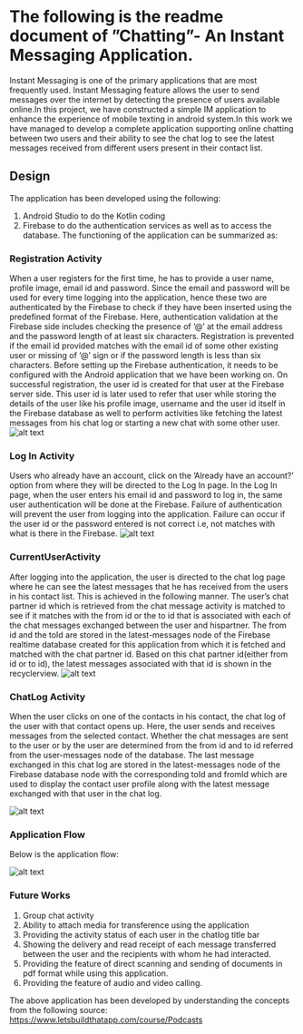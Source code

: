 # The following is the readme document of ”Chatting”- An Instant Messaging Application.
Instant Messaging is one of the primary applications that are most frequently used. Instant Messaging feature allows the user to send messages over the internet by detecting the presence of users available online.In this project, we have constructed a simple IM application to enhance the experience of mobile texting in android system.In this work we have managed to develop a complete application supporting online chatting between two users and their ability to see the chat log to see the latest messages received from different users present in their contact list.
## Design
The application has been developed using the following:
1) Android Studio to do the Kotlin coding
2) Firebase to do the authentication services as well as to access the database.
The functioning of the application can be summarized as:
### Registration Activity
When a user registers for the first time, he has to provide a user name, profile image, email id and password. Since the email and password will be used for every time logging into the application, hence these two are authenticated by the Firebase to check if they have been inserted using the predefined format of the Firebase. Here, authentication validation at the Firebase side includes checking the presence of ’@’ at the email address and the password length of at least six characters. Registration is prevented if the email id provided matches with the email id of some other existing user or missing of ’@’ sign or if the password length is less than six characters. Before setting up the Firebase authentication, it needs to be configured with the Android application that we have been working on. On successful registration, the user id is created for that user at the Firebase server side. This user id is later used to refer that user while storing the details of the user like his profile image, username and the user id itself in the Firebase database as well to perform activities like fetching the latest messages from his chat log or starting a new chat with some other user.
![alt text](RegistrationActivity.png "RegistrationActivity")
### Log In Activity
Users who already have an account, click on the ’Already have an account?’ option from where they will be directed to the Log In page. In the Log In page, when the user enters his email id and password to log in, the same user authentication will be done at the Firebase. Failure of authentication will prevent the user from logging into the application. Failure can occur if
the user id or the password entered is not correct i.e, not matches with what is there in the Firebase.
![alt text](LogIn.png "LogIn Activity")
### CurrentUserActivity
After logging into the application, the user is directed to the chat log page where he can see the latest messages that he has received from the users in his contact list. This is achieved in the following manner. The user’s chat partner id which is retrieved from the chat message activity is matched to see if it matches with the from id or the to id that is associated with each of the chat messages exchanged between the user and hispartner. The from id and the toId are stored in the latest-messages node of the Firebase realtime database created for this application from which it is fetched and matched with the chat partner id. Based on this chat partner id(either from id or to id), the latest messages associated with that id is shown in the recyclerview.
![alt text](CurrentUserActivity.png "CurrentUserActivity")
### ChatLog Activity
When the user clicks on one of the contacts in his contact, the chat log of the user with that contact opens up. Here, the user sends and receives messages from the selected contact. Whether the chat messages are sent to the user or by the user are determined from the from id and to id referred from the user-messages node of the database. The last message exchanged
in this chat log are stored in the latest-messages node of the Firebase database node with the corresponding toId and fromId which are used to display the contact user profile along with the latest message exchanged with that user in the chat log.

![alt text](ChatLog.png "ChatLog Activity")
### Application Flow
Below is the application flow:

![alt text](ApplicationFlow.png "ApplicationFlow")

### Future Works

1) Group chat activity
2) Ability to attach media for transference using the application
3) Providing the activity status of each user in the chatlog title bar
4) Showing the delivery and read receipt of each message transferred between the user and the recipients with whom he
had interacted.
5) Providing the feature of direct scanning and sending of documents in pdf format while using this application.
6) Providing the feature of audio and video calling.

The above application has been developed by understanding the concepts from the following source:
https://www.letsbuildthatapp.com/course/Podcasts


       
